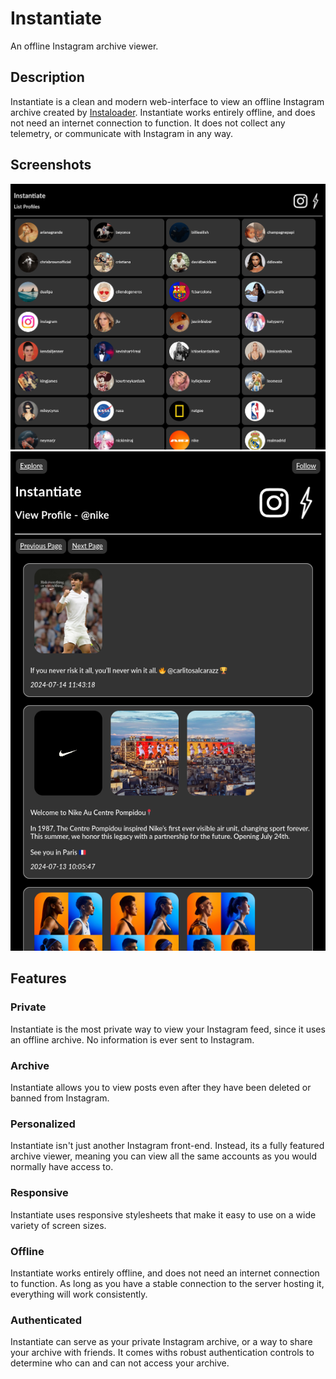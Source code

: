# Instantiate

An offline Instagram archive viewer.


## Description

Instantiate is a clean and modern web-interface to view an offline Instagram archive created by [Instaloader](https://instaloader.github.io/). Instantiate works entirely offline, and does not need an internet connection to function. It does not collect any telemetry, or communicate with Instagram in any way.


## Screenshots

![Profile List](assets/img/screenshots/profileslist.png)
![Profile View](assets/img/screenshots/profileview.png)


## Features

### Private

Instantiate is the most private way to view your Instagram feed, since it uses an offline archive. No information is ever sent to Instagram.

### Archive

Instantiate allows you to view posts even after they have been deleted or banned from Instagram.

### Personalized

Instantiate isn't just another Instagram front-end. Instead, its a fully featured archive viewer, meaning you can view all the same accounts as you would normally have access to.

### Responsive

Instantiate uses responsive stylesheets that make it easy to use on a wide variety of screen sizes.

### Offline

Instantiate works entirely offline, and does not need an internet connection to function. As long as you have a stable connection to the server hosting it, everything will work consistently.

### Authenticated

Instantiate can serve as your private Instagram archive, or a way to share your archive with friends. It comes withs robust authentication controls to determine who can and can not access your archive.
